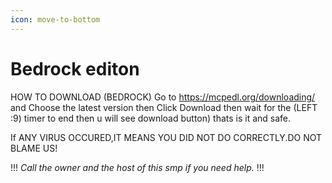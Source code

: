 ```yaml
---
icon: move-to-bottom
---
```


# Bedrock editon

HOW TO DOWNLOAD (BEDROCK)
Go to https://mcpedl.org/downloading/ and Choose the latest version then Click Download then wait for the (LEFT :9) timer to end then u will see download button)
thats is it and safe.

If ANY VIRUS OCCURED,IT MEANS YOU DID NOT DO CORRECTLY.DO NOT BLAME US!

!!!
*Call the owner and the host of this smp if you need help.*
!!!
